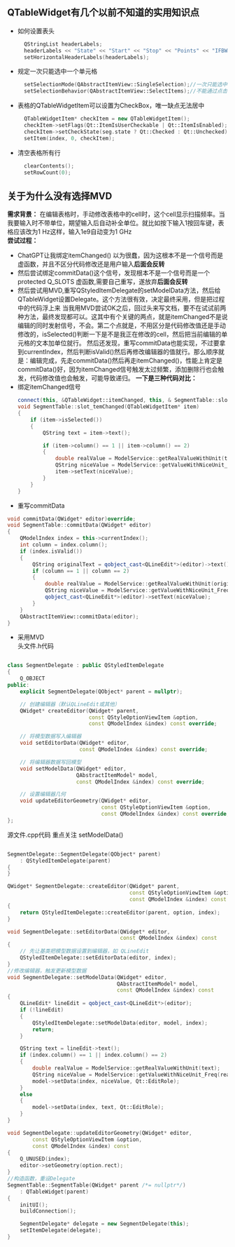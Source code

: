 ## QTableWidget有几个以前不知道的实用知识点
- 如何设置表头
  ```c++
    QStringList headerLabels;
    headerLabels << "State" << "Start" << "Stop" << "Points" << "IFBW";
    setHorizontalHeaderLabels(headerLabels);
  ```
- 规定一次只能选中一个单元格
  ```c++
    setSelectionMode(QAbstractItemView::SingleSelection);//一次只能选中一个单元格
    setSelectionBehavior(QAbstractItemView::SelectItems);//不能通过点击行列选中单元格
  ```
- 表格的QTableWidgetItem可以设置为CheckBox，唯一缺点无法居中
  ```c++
    QTableWidgetItem* checkItem = new QTableWidgetItem();
    checkItem->setFlags(Qt::ItemIsUserCheckable | Qt::ItemIsEnabled);
    checkItem->setCheckState(seg.state ? Qt::Checked : Qt::Unchecked);
    setItem(index, 0, checkItem);
  ```
- 清空表格所有行
  ```c++
    clearContents();
    setRowCount(0);
  ```

## 关于为什么没有选择MVD

**需求背景：**
在编辑表格时，手动修改表格中的cell时，这个cell显示扫描频率。当我要输入时不带单位，期望输入后自动补全单位。就比如按下输入1按回车键，表格应该改为1 Hz这样，输入1e9自动变为1 GHz  
**尝试过程：**  
- ChatGPT让我绑定itemChanged() 以为很蠢，因为这根本不是一个信号而是虚函数，并且不区分代码修改还是用户输入**后面会反转**  
- 然后尝试绑定commitData()这个信号，发现根本不是一个信号而是一个protected Q_SLOTS 虚函数,需要自己重写，遂放弃**后面会反转**
- 然后尝试用MVD,重写QStyledItemDelegate的setModelData方法，然后给QTableWidget设置Delegate。这个方法很有效，决定最终采用，但是把过程中的代码浮上来
当我用MVD尝试OK之后，回过头来写文档，要不在试试前两种方法，最终发现都可以。这其中有个关键的两点，就是itemChanged不是说编辑的同时发射信号，不会。第二个点就是，不用区分是代码修改值还是手动修改的，isSelected()判断一下是不是我正在修改的cell，然后把当前编辑的单元格的文本加单位就行。
然后还发现，重写commitData也能实现，不过要拿到currentIndex，然后判断isValid()然后再修改编辑器的值就行。那么顺序就是：编辑完成，先走commitData()然后再走itemChanged()，性能上肯定是commitData()好，因为itemChanged信号触发太过频繁，添加删除行也会触发，代码修改值也会触发，可能导致递归。
**一下是三种代码对比：**
- 绑定itemChanged信号
  ```c++
  connect(this, &QTableWidget::itemChanged, this, & SegmentTable::slot_temChanged);
  void SegmentTable::slot_temChanged(QTableWidgetItem* item)
  {
      if (item->isSelected())
      {
          QString text = item->text();
  
          if (item->column() == 1 || item->column() == 2)
          {
              double realValue = ModelService::getRealValueWithUnit(text);
              QString niceValue = ModelService::getValueWithNiceUnit_Freq(realValue);
              item->setText(niceValue);
          }
      }
  }
  ```
- 重写commitData
```c++
void commitData(QWidget* editor)override;
void SegmentTable::commitData(QWidget* editor)
{
    QModelIndex index = this->currentIndex();
    int column = index.column();
    if (index.isValid())
    {
        QString originalText = qobject_cast<QLineEdit*>(editor)->text();
        if (column == 1 || column == 2)
        {
            double realValue = ModelService::getRealValueWithUnit(originalText);
            QString niceValue = ModelService::getValueWithNiceUnit_Freq(realValue);
            qobject_cast<QLineEdit*>(editor)->setText(niceValue);
        }
    }
    QAbstractItemView::commitData(editor);
}
```
- 采用MVD  
头文件.h代码  
```c++

class SegmentDelegate : public QStyledItemDelegate
{
    Q_OBJECT
public:
    explicit SegmentDelegate(QObject* parent = nullptr);

    // 创建编辑器（默认QLineEdit或其他）
    QWidget* createEditor(QWidget* parent,
                          const QStyleOptionViewItem &option,
                          const QModelIndex &index) const override;

    // 将模型数据写入编辑器
    void setEditorData(QWidget* editor,
                       const QModelIndex &index) const override;

    // 将编辑器数据写回模型
    void setModelData(QWidget* editor,
                      QAbstractItemModel* model,
                      const QModelIndex &index) const override;

    // 设置编辑器几何
    void updateEditorGeometry(QWidget* editor,
                              const QStyleOptionViewItem &option,
                              const QModelIndex &index) const override;
};

```
源文件.cpp代码 重点关注 setModelData()  
```c++

SegmentDelegate::SegmentDelegate(QObject* parent)
    : QStyledItemDelegate(parent)
{
}

QWidget* SegmentDelegate::createEditor(QWidget* parent,
                                       const QStyleOptionViewItem &option,
                                       const QModelIndex &index) const
{
    return QStyledItemDelegate::createEditor(parent, option, index);
}

void SegmentDelegate::setEditorData(QWidget* editor,
                                    const QModelIndex &index) const
{
    // 先让基类把模型数据设置到编辑器，如 QLineEdit
    QStyledItemDelegate::setEditorData(editor, index);
}
//修改编辑器，触发更新模型数据
void SegmentDelegate::setModelData(QWidget* editor,
                                   QAbstractItemModel* model,
                                   const QModelIndex &index) const
{
    QLineEdit* lineEdit = qobject_cast<QLineEdit*>(editor);
    if (!lineEdit)
    {
        QStyledItemDelegate::setModelData(editor, model, index);
        return;
    }

    QString text = lineEdit->text();
    if (index.column() == 1 || index.column() == 2)
    {
        double realValue = ModelService::getRealValueWithUnit(text);
        QString niceValue = ModelService::getValueWithNiceUnit_Freq(realValue);
        model->setData(index, niceValue, Qt::EditRole);
    }
    else
    {
        model->setData(index, text, Qt::EditRole);
    }
}

void SegmentDelegate::updateEditorGeometry(QWidget* editor,
        const QStyleOptionViewItem &option,
        const QModelIndex &index) const
{
    Q_UNUSED(index);
    editor->setGeometry(option.rect);
}
//构造函数，重设Delegate
SegmentTable::SegmentTable(QWidget* parent /*= nullptr*/)
    : QTableWidget(parent)
{
    initUI();
    buildConnection();

	SegmentDelegate* delegate = new SegmentDelegate(this);
	setItemDelegate(delegate);
}
```
